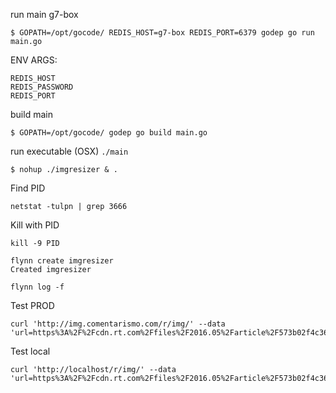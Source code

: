 

run main g7-box
```
$ GOPATH=/opt/gocode/ REDIS_HOST=g7-box REDIS_PORT=6379 godep go run main.go 
```

ENV ARGS:
```
REDIS_HOST
REDIS_PASSWORD
REDIS_PORT
```

build main
```
$ GOPATH=/opt/gocode/ godep go build main.go 
```


run executable (OSX)
`./main`
 

```
$ nohup ./imgresizer & .
```

Find PID
```
netstat -tulpn | grep 3666

```

Kill with PID

```
kill -9 PID
```



```
flynn create imgresizer 
Created imgresizer
```

```
flynn log -f
```

Test PROD
```
curl 'http://img.comentarismo.com/r/img/' --data 'url=https%3A%2F%2Fcdn.rt.com%2Ffiles%2F2016.05%2Farticle%2F573b02f4c361881d268b45c5.jpg&width=388&height=395&quality=50'
```

Test local
```
curl 'http://localhost/r/img/' --data 'url=https%3A%2F%2Fcdn.rt.com%2Ffiles%2F2016.05%2Farticle%2F573b02f4c361881d268b45c5.jpg&width=388&height=395&quality=50'
```
